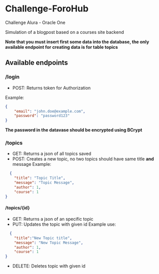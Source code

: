 # Challenge-ForoHub
Challenge Alura - Oracle One


Simulation of a blogpost based on a courses site backend


**Note that you must insert first some data into the database, the only available endpoint for creating data is for table topics**

## Available endpoints

### /login
- POST:
Returns token for Authorization

Example:
```json
{
    "email": "john.doe@example.com",
    "password": "password123"
}
```
**The password in the datavase should be encrypted using BCrypt**

### /topics
- GET: Returns a json of all topics saved
- POST: Creates a new topic, no two topics should have same title **and** message
Example:
```json
  {
    "title": "Topic Title",
    "message": "Topic Message",
    "author": 1,
    "course": 1
}
```
  
#### /topics/{id}
- GET: Returns a json of an specific topic
- PUT: Updates the topic with given id
Example use:
```json
  {
    "title":"New Topic title",
    "message": "New Topic Message",
    "author": 1,
    "course": 1
}
```
- DELETE: Deletes topic with given id
